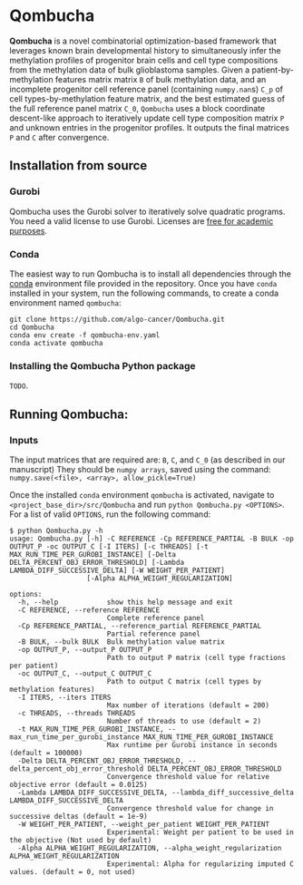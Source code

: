 # Qombucha

**Qombucha** is a novel combinatorial optimization-based framework that leverages known brain developmental history to simultaneously infer the methylation profiles of progenitor brain cells and cell type compositions from the methylation data of bulk glioblastoma samples. Given a patient-by-methylation features matrix matrix `B` of bulk methylation data, and an incomplete progenitor cell reference panel (containing `numpy.nan`s) `C_p` of cell types-by-methylation feature matrix, and the best estimated guess of the full reference panel matrix `C_0`, `Qombucha` uses a block coordinate descent-like approach to iteratively update cell type composition matrix `P` and unknown entries in the progenitor profiles. It outputs the final matrices `P` and `C` after convergence. 

## Installation from source

### Gurobi

Qombucha uses the Gurobi solver to iteratively solve quadratic programs. You need a valid license to use Gurobi. Licenses are [free for academic purposes](https://www.gurobi.com/downloads/end-user-license-agreement-academic/).

### Conda

The easiest way to run Qombucha is to install all dependencies through the [conda](https://docs.conda.io/en/latest/) environment file provided in the repository. Once you have `conda` installed in your system, run the following commands, to create a conda environment named `qombucha`:

```
git clone https://github.com/algo-cancer/Qombucha.git
cd Qombucha
conda env create -f qombucha-env.yaml
conda activate qombucha
```

### Installing the Qombucha Python package
`TODO`.


## Running Qombucha:

### Inputs
The input matrices that are required are: `B`, `C`, and `C_0` (as described in our manuscript)
They should be `numpy arrays`, saved using the command: `numpy.save(<file>, <array>, allow_pickle=True)`

Once the installed `conda` environment `qombucha` is activated, navigate to `<project_base_dir>/src/Qombucha` and run `python Qombucha.py <OPTIONS>`. For a list of valid `OPTIONS`, run the following command:

```
$ python Qombucha.py -h
usage: Qombucha.py [-h] -C REFERENCE -Cp REFERENCE_PARTIAL -B BULK -op OUTPUT_P -oc OUTPUT_C [-I ITERS] [-c THREADS] [-t MAX_RUN_TIME_PER_GUROBI_INSTANCE] [-Delta DELTA_PERCENT_OBJ_ERROR_THRESHOLD] [-Lambda LAMBDA_DIFF_SUCCESSIVE_DELTA] [-W WEIGHT_PER_PATIENT]
                   [-Alpha ALPHA_WEIGHT_REGULARIZATION]

options:
  -h, --help            show this help message and exit
  -C REFERENCE, --reference REFERENCE
                        Complete reference panel
  -Cp REFERENCE_PARTIAL, --reference_partial REFERENCE_PARTIAL
                        Partial reference panel
  -B BULK, --bulk BULK  Bulk methylation value matrix
  -op OUTPUT_P, --output_P OUTPUT_P
                        Path to output P matrix (cell type fractions per patient)
  -oc OUTPUT_C, --output_C OUTPUT_C
                        Path to output C matrix (cell types by methylation features)
  -I ITERS, --iters ITERS
                        Max number of iterations (default = 200)
  -c THREADS, --threads THREADS
                        Number of threads to use (default = 2)
  -t MAX_RUN_TIME_PER_GUROBI_INSTANCE, --max_run_time_per_gurobi_instance MAX_RUN_TIME_PER_GUROBI_INSTANCE
                        Max runtime per Gurobi instance in seconds (default = 100000)
  -Delta DELTA_PERCENT_OBJ_ERROR_THRESHOLD, --delta_percent_obj_error_threshold DELTA_PERCENT_OBJ_ERROR_THRESHOLD
                        Convergence threshold value for relative objective error (default = 0.0125)
  -Lambda LAMBDA_DIFF_SUCCESSIVE_DELTA, --lambda_diff_successive_delta LAMBDA_DIFF_SUCCESSIVE_DELTA
                        Convergence threshold value for change in successive deltas (default = 1e-9)
  -W WEIGHT_PER_PATIENT, --weight_per_patient WEIGHT_PER_PATIENT
                        Experimental: Weight per patient to be used in the objective (Not used by default)
  -Alpha ALPHA_WEIGHT_REGULARIZATION, --alpha_weight_regularization ALPHA_WEIGHT_REGULARIZATION
                        Experimental: Alpha for regularizing imputed C values. (default = 0, not used)
```
